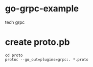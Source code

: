 # go-grpc-example
tech grpc

# create proto.pb
```shell
cd proto
protoc --go_out=plugins=grpc:. *.proto
```
